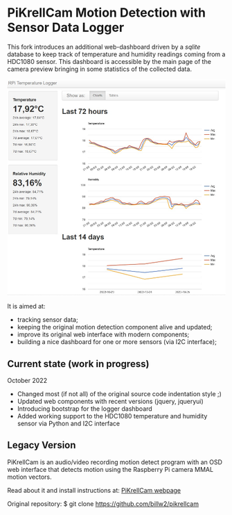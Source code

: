 # PiKrellCam Motion Detection with Sensor Data Logger

This fork introduces an additional web-dashboard driven by a *sqlite* database to keep track of temperature and humidity readings coming from a HDC1080 sensor. This dashboard is accessible by the main page of the camera preview bringing in some statistics of the collected data.

![SensorLogger](screenshots/logger_screenshot_01.jpg)

It is aimed at:

- tracking sensor data;
- keeping the original motion detection component alive and updated;
- improve its original web interface with modern components;
- building a nice dashboard for one or more sensors (via I2C interface);

## Current state (work in progress)

October 2022
- Changed most (if not all) of the original source code indentation style ;)
- Updated web components with recent versions (jquery, jqueryui)
- Introducing bootstrap for the logger dashboard
- Added working support to the HDC1080 temperature and humidity sensor via Python and I2C interface

## Legacy Version

PiKrellCam is an audio/video recording motion detect program with an OSD web
interface that detects motion using the Raspberry Pi camera MMAL motion vectors.


Read about it and install instructions at:
[PiKrellCam webpage](http://billw2.github.io/pikrellcam/pikrellcam.html)

Original repository:
    $ git clone https://github.com/billw2/pikrellcam

